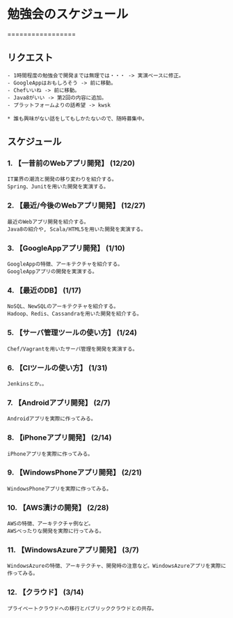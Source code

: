 # 勉強会のスケジュール #
=================

## リクエスト
    - 1時間程度の勉強会で開発までは無理では・・・ -> 実演ベースに修正。
    - GoogleAppはおもしろそう -> 前に移動。
    - Chefいいね -> 前に移動。
    - Java8がいい -> 第2回の内容に追加。
    - プラットフォームよりの話希望 -> kwsk

    * 誰も興味がない話をしてもしかたないので、随時募集中。

## スケジュール
### 1. 【一昔前のWebアプリ開発】 (12/20)
    IT業界の潮流と開発の移り変わりを紹介する。
    Spring、Junitを用いた開発を実演する。
### 2. 【最近/今後のWebアプリ開発】 (12/27)
    最近のWebアプリ開発を紹介する。
    Java8の紹介や, Scala/HTML5を用いた開発を実演する。
### 3. 【GoogleAppアプリ開発】 (1/10)
    GoogleAppの特徴、アーキテクチャを紹介する。
    GoogleAppアプリの開発を実演する。
### 4. 【最近のDB】 (1/17)
    NoSQL、NewSQLのアーキテクチャを紹介する。
    Hadoop、Redis、Cassandraを用いた開発を紹介する。
### 5. 【サーバ管理ツールの使い方】 (1/24)
    Chef/Vagrantを用いたサーバ管理を開発を実演する。
### 6. 【CIツールの使い方】 (1/31)
    Jenkinsとか。。
### 7. 【Androidアプリ開発】 (2/7)
    Androidアプリを実際に作ってみる。
### 8. 【iPhoneアプリ開発】 (2/14)
    iPhoneアプリを実際に作ってみる。
### 9. 【WindowsPhoneアプリ開発】 (2/21)
    WindowsPhoneアプリを実際に作ってみる。
### 10. 【AWS漬けの開発】 (2/28)
    AWSの特徴、アーキテクチャ例など。
    AWSべったりな開発を実際に行ってみる。
### 11. 【WindowsAzureアプリ開発】 (3/7)
    WindowsAzureの特徴、アーキテクチャ、開発時の注意など。WindowsAzureアプリを実際に作ってみる。
### 12. 【クラウド】 (3/14)
    プライベートクラウドへの移行とパブリッククラウドとの共存。
